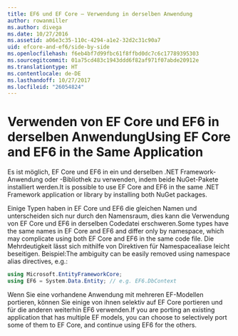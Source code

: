 ```yaml
---
title: EF6 und EF Core – Verwendung in derselben Anwendung
author: rowanmiller
ms.author: divega
ms.date: 10/27/2016
ms.assetid: a06e3c35-110c-4294-a1e2-32d2c31c90a7
uid: efcore-and-ef6/side-by-side
ms.openlocfilehash: f6eb4bf7d99fbc61f8ffbd0dc7c6c17789395303
ms.sourcegitcommit: 01a75cd483c1943ddd6f82af971f07abde20912e
ms.translationtype: HT
ms.contentlocale: de-DE
ms.lasthandoff: 10/27/2017
ms.locfileid: "26054824"
---
```

# <a name="using-ef-core-and-ef6-in-the-same-application"></a><span data-ttu-id="7102d-102">Verwenden von EF Core und EF6 in derselben Anwendung</span><span class="sxs-lookup"><span data-stu-id="7102d-102">Using EF Core and EF6 in the Same Application</span></span>

<span data-ttu-id="7102d-103">Es ist möglich, EF Core und EF6 in ein und derselben .NET Framework-Anwendung oder -Bibliothek zu verwenden, indem beide NuGet-Pakete installiert werden.</span><span class="sxs-lookup"><span data-stu-id="7102d-103">It is possible to use EF Core and EF6 in the same .NET Framework application or library by installing both NuGet packages.</span></span> 

<span data-ttu-id="7102d-104">Einige Typen haben in EF Core und EF6 die gleichen Namen und unterscheiden sich nur durch den Namensraum, dies kann die Verwendung von EF Core und EF6 in derselben Codedatei erschweren.</span><span class="sxs-lookup"><span data-stu-id="7102d-104">Some types have the same names in EF Core and EF6 and differ only by namespace, which may complicate using both EF Core and EF6 in the same code file.</span></span> <span data-ttu-id="7102d-105">Die Mehrdeutigkeit lässt sich mithilfe von Direktiven für Namespacealiase leicht beseitigen. Beispiel:</span><span class="sxs-lookup"><span data-stu-id="7102d-105">The ambiguity can be easily removed using namespace alias directives, e.g.:</span></span>

``` csharp
using Microsoft.EntityFrameworkCore;
using EF6 = System.Data.Entity; // e.g. EF6.DbContext
```

<span data-ttu-id="7102d-106">Wenn Sie eine vorhandene Anwendung mit mehreren EF-Modellen portieren, können Sie einige von ihnen selektiv auf EF Core portieren und für die anderen weiterhin EF6 verwenden.</span><span class="sxs-lookup"><span data-stu-id="7102d-106">If you are porting an existing application that has multiple EF models, you can choose to selectively port some of them to EF Core, and continue using EF6 for the others.</span></span>
